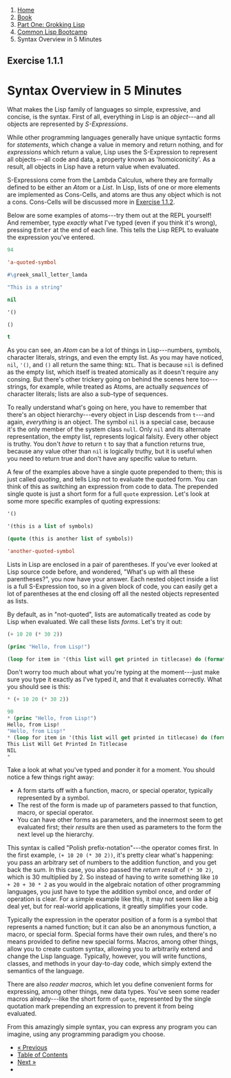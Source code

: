 <ol class="breadcrumb">
  <li><a href="/">Home</a></li>
  <li><a href="/book/">Book</a></li>
  <li><a href="/book/1-0-0-overview/">Part One: Grokking Lisp</a></li>
  <li><a href="/book/1-01-00-lisp-bootcamp/">Common Lisp Bootcamp</a></li>
  <li class="active">Syntax Overview in 5 Minutes</li>
</ol>

## Exercise 1.1.1

# Syntax Overview in 5 Minutes

What makes the Lisp family of languages so simple, expressive, and concise, is the syntax.  First of all, everything in Lisp is an *object*---and all objects are represented by *S-Expressions*.

While other programming languages generally have unique syntactic forms for *statements*, which change a value in memory and return nothing, and for *expressions* which return a value, Lisp uses the S-Expression to represent all objects---all code and data, a property known as 'homoiconicity'.  As a result, all objects in Lisp have a return value when evaluated.

S-Expressions come from the Lambda Calculus, where they are formally defined to be either an *Atom* or a *List*.  In Lisp, lists of one or more elements are implemented as Cons-Cells, and atoms are thus any object which is not a cons.  Cons-Cells will be discussed more in [Exercise 1.1.2](/book/1-01-02-more-detail/).

Below are some examples of atoms---try them out at the REPL yourself!  And remember, type *exactly* what I've typed (even if you think it's wrong), pressing <kbd>Enter</kbd> at the end of each line.  This tells the Lisp REPL to evaluate the expression you've entered.

```lisp
94

'a-quoted-symbol

#\greek_small_letter_lamda

"This is a string"

nil

'()

()

t
```

As you can see, an *Atom* can be a lot of things in Lisp---numbers, symbols, character literals, strings, and even the empty list.  As you may have noticed, `nil`, `'()`, and `()` all return the same thing: `NIL`.  That is because `nil` is defined as the empty list, which itself is treated atomically as it doesn't require any consing.  But there's other trickery going on behind the scenes here too---strings, for example, while treated as Atoms, are actually *sequences* of character literals; lists are also a sub-type of sequences.

To really understand what's going on here, you have to remember that there's an object hierarchy---every object in Lisp descends from `t`---and again, *everything* is an object. The symbol `nil` is a special case, because it's the only member of the system class `null`. Only `nil` and its alternate representation, the empty list, represents logical falsity.  Every other object is truthy.  You don't *have* to return `t` to say that a function returns true, because any value other than `nil` is logically truthy, but it is useful when you need to return true and don't have any specific value to return.

A few of the examples above have a single quote prepended to them; this is just called *quoting*, and tells Lisp not to evaluate the quoted form.  You can think of this as switching an expression from code to data.  The prepended single quote is just a short form for a full `quote` expression. Let's look at some more specific examples of quoting expressions:

```lisp
'()

'(this is a list of symbols)

(quote (this is another list of symbols))

'another-quoted-symbol
```

Lists in Lisp are enclosed in a pair of parentheses.  If you've ever looked at Lisp source code before, and wondered, "What's up with all these parentheses?", you now have your answer.  Each nested object inside a list is a full S-Expression too, so in a given block of code, you can easily get a lot of parentheses at the end closing off all the nested objects represented as lists.

By default, as in "not-quoted", lists are automatically treated as code by Lisp when evaluated. We call these lists *forms*. Let's try it out:

```lisp
(+ 10 20 (* 30 2))

(princ "Hello, from Lisp!")

(loop for item in '(this list will get printed in titlecase) do (format t "~@(~A~) " item))
```

Don't worry too much about what you're typing at the moment---just make sure you type it exactly as I've typed it, and that it evaluates correctly.  What you should see is this:

```lisp
* (+ 10 20 (* 30 2))

90
* (princ "Hello, from Lisp!")
Hello, from Lisp!
"Hello, from Lisp!"
* (loop for item in '(this list will get printed in titlecase) do (format t "~@(~A~) " item))
This List Will Get Printed In Titlecase
NIL
*
```

Take a look at what you've typed and ponder it for a moment.  You should notice a few things right away:

* A form starts off with a function, macro, or special operator, typically represented by a symbol.
* The rest of the form is made up of parameters passed to that function, macro, or special operator.
* You can have other forms as parameters, and the innermost seem to get evaluated first; their *results* are then used as parameters to the form the next level up the hierarchy.

This syntax is called "Polish prefix-notation"---the operator comes first.  In the first example, `(+ 10 20 (* 30 2))`, it's pretty clear what's happening: you pass an arbitrary set of numbers to the addition function, and you get back the sum.  In this case, you also passed the *return result* of `(* 30 2)`, which is 30 multiplied by 2.  So instead of having to write something like `10 + 20 + 30 * 2` as you would in the algebraic notation of other programming languages, you just have to type the addition symbol once, and order of operation is clear.  For a simple example like this, it may not seem like a big deal yet, but for real-world applications, it greatly simplifies your code.

Typically the expression in the operator position of a form is a symbol that represents a named function; but it can also be an anonymous function, a macro, or special form.  Special forms have their own rules, and there's no means provided to define new special forms.  Macros, among other things, allow you to create custom syntax, allowing you to arbitrarily extend and change the Lisp language.  Typically, however, you will write functions, classes, and methods in your day-to-day code, which simply extend the semantics of the language.

There are also *reader macros*, which let you define convenient forms for expressing, among other things, new data types.  You've seen some reader macros already---like the short form of `quote`, represented by the single quotation mark prepending an expression to prevent it from being evaluated.

From this amazingly simple syntax, you can express any program you can imagine, using any programming paradigm you choose.

<ul class="pager">
  <li class="previous"><a href="/book/1-01-00-lisp-bootcamp/">&laquo; Previous</a></li>
  <li><a href="/book/">Table of Contents</a></li>
  <li class="next"><a href="/book/1-01-02-repl/">Next &raquo;</a><li>
</ul>
